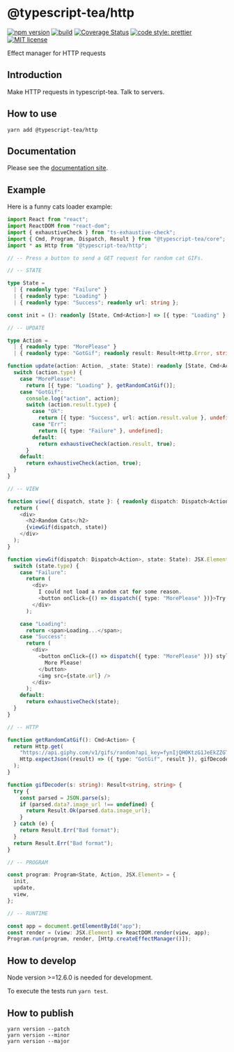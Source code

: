 # @typescript-tea/http

[![npm version][version-image]][version-url]
[![build][build-image]][build-url]
[![Coverage Status][codecov-image]][codecov-url]
[![code style: prettier][prettier-image]][prettier-url]
[![MIT license][license-image]][license-url]

Effect manager for HTTP requests

## Introduction

Make HTTP requests in typescript-tea. Talk to servers.

## How to use

```
yarn add @typescript-tea/http
```

## Documentation

Please see the [documentation site](https://typescript-tea.github.io/http/).

## Example

Here is a funny cats loader example:

```ts
import React from "react";
import ReactDOM from "react-dom";
import { exhaustiveCheck } from "ts-exhaustive-check";
import { Cmd, Program, Dispatch, Result } from "@typescript-tea/core";
import * as Http from "@typescript-tea/http";

// -- Press a button to send a GET request for random cat GIFs.

// -- STATE

type State =
  | { readonly type: "Failure" }
  | { readonly type: "Loading" }
  | { readonly type: "Success"; readonly url: string };

const init = (): readonly [State, Cmd<Action>] => [{ type: "Loading" }, getRandomCatGif()];

// -- UPDATE

type Action =
  | { readonly type: "MorePlease" }
  | { readonly type: "GotGif"; readonly result: Result<Http.Error, string> };

function update(action: Action, _state: State): readonly [State, Cmd<Action>?] {
  switch (action.type) {
    case "MorePlease":
      return [{ type: "Loading" }, getRandomCatGif()];
    case "GotGif":
      console.log("action", action);
      switch (action.result.type) {
        case "Ok":
          return [{ type: "Success", url: action.result.value }, undefined];
        case "Err":
          return [{ type: "Failure" }, undefined];
        default:
          return exhaustiveCheck(action.result, true);
      }
    default:
      return exhaustiveCheck(action, true);
  }
}

// -- VIEW

function view({ dispatch, state }: { readonly dispatch: Dispatch<Action>; readonly state: State }): JSX.Element {
  return (
    <div>
      <h2>Random Cats</h2>
      {viewGif(dispatch, state)}
    </div>
  );
}

function viewGif(dispatch: Dispatch<Action>, state: State): JSX.Element {
  switch (state.type) {
    case "Failure":
      return (
        <div>
          I could not load a random cat for some reason.
          <button onClick={() => dispatch({ type: "MorePlease" })}>Try Again!</button>
        </div>
      );

    case "Loading":
      return <span>Loading...</span>;
    case "Success":
      return (
        <div>
          <button onClick={() => dispatch({ type: "MorePlease" })} style={{ display: "block" }}>
            More Please!
          </button>
          <img src={state.url} />
        </div>
      );
    default:
      return exhaustiveCheck(state);
  }
}

// -- HTTP

function getRandomCatGif(): Cmd<Action> {
  return Http.get(
    "https://api.giphy.com/v1/gifs/random?api_key=fynIjQH0KtzG1JeEkZZGT3cTie9KFm1T&tag=cat",
    Http.expectJson((result) => ({ type: "GotGif", result }), gifDecoder)
  );
}

function gifDecoder(s: string): Result<string, string> {
  try {
    const parsed = JSON.parse(s);
    if (parsed.data?.image_url !== undefined) {
      return Result.Ok(parsed.data.image_url);
    }
  } catch (e) {
    return Result.Err("Bad format");
  }
  return Result.Err("Bad format");
}

// -- PROGRAM

const program: Program<State, Action, JSX.Element> = {
  init,
  update,
  view,
};

// -- RUNTIME

const app = document.getElementById("app");
const render = (view: JSX.Element) => ReactDOM.render(view, app);
Program.run(program, render, [Http.createEffectManager()]);
```

## How to develop

Node version >=12.6.0 is needed for development.

To execute the tests run `yarn test`.

## How to publish

```
yarn version --patch
yarn version --minor
yarn version --major
```

[version-image]: https://img.shields.io/npm/v/@typescript-tea/http.svg?style=flat
[version-url]: https://www.npmjs.com/package/@typescript-tea/http
[build-image]: https://github.com/typescript-tea/http/workflows/Build/badge.svg
[build-url]: https://github.com/typescript-tea/http/actions?query=workflow%3ABuild+branch%3Amaster
[codecov-image]: https://codecov.io/gh/typescript-tea/http/branch/master/graph/badge.svg
[codecov-url]: https://codecov.io/gh/typescript-tea/http
[prettier-image]: https://img.shields.io/badge/code_style-prettier-ff69b4.svg?style=flat
[prettier-url]: https://github.com/prettier/prettier
[license-image]: https://img.shields.io/github/license/typescript-tea/http.svg?style=flat
[license-url]: https://opensource.org/licenses/MIT
